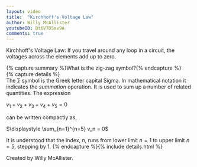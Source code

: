 ```yaml
---
layout: video
title:  "Kirchhoff's Voltage Law"
author: Willy McAllister
youtubeID: Bt6V7D5av9A
comments: true
--- 
```


Kirchhoff's Voltage Law: If you travel around any loop in a circuit, the voltages across the elements add up to zero.

{% capture summary %}What is the zig-zag symbol?{% endcapture %}  
{% capture details %}  
The $\sum$ symbol is the Greek letter capital Sigma. In mathematical notation it indicates the <em>summation</em> operation. It is used to sum up a number of related quantities. The expression

$v_1 + v_2 + v_3 + v_4 + v_5 = 0$

can be written compactly as,

$\displaystyle \sum_{n=1}^{n=5} v_n = 0$

It is understood that the index, $n$, runs from lower limit $n=1$ to upper limit $n=5$, stepping by $1$. 
{% endcapture %}{% include details.html %} 

Created by Willy McAllister.